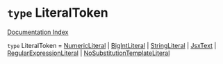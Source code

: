 # `type` LiteralToken

[Documentation Index](../README.md)

`type` LiteralToken = [NumericLiteral](../private.interface.NumericLiteral/README.md) | [BigIntLiteral](../private.interface.BigIntLiteral/README.md) | [StringLiteral](../private.interface.StringLiteral/README.md) | [JsxText](../private.interface.JsxText/README.md) | [RegularExpressionLiteral](../private.interface.RegularExpressionLiteral/README.md) | [NoSubstitutionTemplateLiteral](../private.interface.NoSubstitutionTemplateLiteral/README.md)